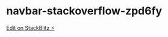 # navbar-stackoverflow-zpd6fy

[Edit on StackBlitz ⚡️](https://stackblitz.com/edit/navbar-stackoverflow-zpd6fy)